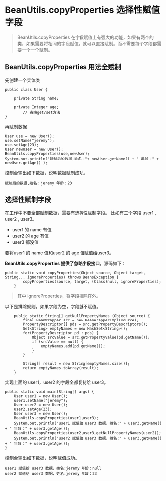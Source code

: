 # BeanUtils.copyProperties 选择性赋值字段

>BeanUtils.copyProperties 在字段赋值上有强大的功能，如果有两个的类，如果需要将相同的字段赋值，就可以直接赋制。而不需要每个字段都需要一个一个赋制。

## BeanUtils.copyProperties 用法全赋制
先创建一个实体类
```
public class User {

	private String name;
	
	private Integer age;
        // 省略get/set方法
}
```
再赋制数据
```
User use = new User();
use.setName("jeremy");
use.setAge(23);
User newUser = new User();
BeanUtils.copyProperties(use,newUser);
System.out.println("赋制后的数据,姓名："+ newUser.getName() + " 年龄：" + newUser.getAge() );
```
控制台输出如下数据，说明数据赋制成功。
```
赋制后的数据,姓名：jeremy 年龄：23
```
## 选择性赋制字段
在工作中不要全部赋制数据，需要有选择性赋制字段。
比如有三个字段 user1 , user2 , user3。
* user1 的 name 有值
* user2 的 age 有值
* user3 都没值

要将user1 的 name 值和user2 的 age 值赋值给user3。

**BeanUtils.copyProperties 提供了忽略字段接口**，源码如下：
```
public static void copyProperties(Object source, Object target, String... ignoreProperties) throws BeansException {
        copyProperties(source, target, (Class)null, ignoreProperties);
    }
```
>其中 ignoreProperties，将字段排除在外。

以下是排除规则，如果字段为空，字段就不赋值。
```
	public static String[] getNullPropertyNames (Object source) {
		final BeanWrapper src = new BeanWrapperImpl(source);
		PropertyDescriptor[] pds = src.getPropertyDescriptors();
		Set<String> emptyNames = new HashSet<String>();
		for(PropertyDescriptor pd : pds) {
			Object srcValue = src.getPropertyValue(pd.getName());
			if (srcValue == null) {
				emptyNames.add(pd.getName());
			}
		}

		String[] result = new String[emptyNames.size()];
		return emptyNames.toArray(result);
	}
``` 
实现上面的 user1，user2 的字段全都复制给 user3。
```
public static void main(String[] args) {
    User user1 = new User();
    user1.setName("jeremy");
    User user2 = new User();
    user2.setAge(23);
    User user3 = new User();
    BeanUtils.copyProperties(user1,user3);
    System.out.println("user1 赋值给 user3 数据，姓名:" + user3.getName() + " 年龄：" + user3.getAge());
    BeanUtils.copyProperties(user2,user3,getNullPropertyNames(user2));
    System.out.println("user2 赋值给 user3 数据，姓名:" + user3.getName() + " 年龄：" + user3.getAge());
}
```
控制台输出如下数据，说明赋值成功。
```
user1 赋值给 user3 数据，姓名:jeremy 年龄：null
user2 赋值给 user3 数据，姓名:jeremy 年龄：23
```
